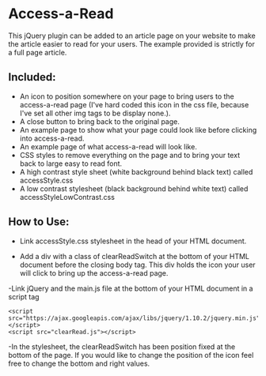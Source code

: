 # Access-a-Read

This jQuery plugin can be added to an article page on your website to make the article easier to read for your users. The example provided is strictly for a full page article. 

## Included:
- An icon to position somewhere on your page to bring users to the access-a-read page (I've hard coded this icon in the css file, because I've set all other img tags to be display none.).
- A close button to bring back to the original page.
- An example page to show what your page could look like before clicking into access-a-read.
- An example page of what access-a-read will look like.
- CSS styles to remove everything on the page and to bring your text back to large easy to read font.
- A high contrast style sheet (white background behind black text) called accessStyle.css
- A low contrast stylesheet (black background behind white text) called accessStyleLowContrast.css


## How to Use:

- Link accessStyle.css stylesheet in the head of your HTML document.
- Add a div with a class of clearReadSwitch at the bottom of your HTML document before the closing body tag. This div holds the icon your user will click to bring up the access-a-read page.
	
	<div class="clearReadSwitch"></div>

-Link jQuery and the main.js file at the bottom of your HTML document in a script tag

	<script src="https://ajax.googleapis.com/ajax/libs/jquery/1.10.2/jquery.min.js"></script>
	<script src="clearRead.js"></script>

-In the stylesheet, the clearReadSwitch has been position fixed at the bottom of the page. If you would like to change the position of the icon feel free to change the bottom and right values.

